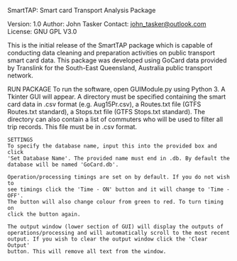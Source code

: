 SmartTAP: Smart card Transport Analysis Package

Version: 1.0
Author: John Tasker
Contact: john_tasker@outlook.com
License: GNU GPL V3.0

This is the initial release of the SmartTAP package which is capable of
conducting data cleaning and preparation activities on public transport smart
card data. This package was developed using GoCard data provided by Translink
for the South-East Queensland, Australia public transport network.

RUN PACKAGE
To run the software, open GUIModule.py using Python 3. A Tkinter GUI will
appear. A directory must be specified containing the smart card data in .csv
format (e.g. Aug15Pr.csv), a Routes.txt file (GTFS Routes.txt standard), a
Stops.txt file (GTFS Stops.txt standard). The directory can also contain a list 
of commuters who will be used to filter all trip records. This file must be in 
.csv format.

	SETTINGS
	To specify the database name, input this into the provided box and click 
	'Set Database Name'. The provided name must end in .db. By default the
	database will be named 'GoCard.db'.
	
	Operation/processing timings are set on by default. If you do not wish to
	see timings click the 'Time - ON' button and it will change to 'Time - OFF'.
	The button will also change colour from green to red. To turn timing on
	click the button again.
	
	The output window (lower section of GUI) will display the outputs of
	operations/processing and will automatically scroll to the most recent
	output. If you wish to clear the output window click the 'Clear Output'
	button. This will remove all text from the window.
